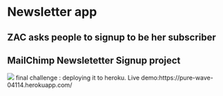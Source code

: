# Newsletter app
ZAC asks people to signup to be her subscriber 
--
MailChimp Newsletetter Signup project
---
<img src =  "https://github.com/5hre9a/subscribers-info/blob/master/20200809_160817.jpg">
final challenge : deploying it to heroku.
Live demo:https://pure-wave-04114.herokuapp.com/
